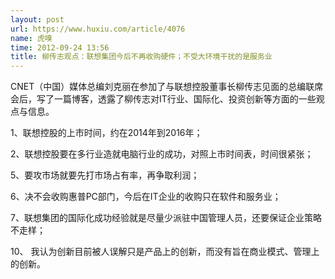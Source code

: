 ```yaml
---
layout: post
url: https://www.huxiu.com/article/4076
name: 虎嗅
time: 2012-09-24 13:56
title: 柳传志观点：联想集团今后不再收购硬件；不受大环境干扰的是服务业
---
```

CNET（中国）媒体总编刘克丽在参加了与联想控股董事长柳传志见面的总编联席会后，写了一篇博客，透露了柳传志对IT行业、国际化、投资创新等方面的一些观点与信息。

1、联想控股的上市时间，约在2014年到2016年；

2、联想控股要在多行业造就电脑行业的成功，对照上市时间表，时间很紧张；

5、要攻市场就要先打市场占有率，再争取利润；

6、决不会收购惠普PC部门，今后在IT企业的收购只在软件和服务业；

7、联想集团的国际化成功经验就是尽量少派驻中国管理人员，还要保证企业策略不走样；

10、 我认为创新目前被人误解只是产品上的创新，而没有旨在商业模式、管理上的创新。

